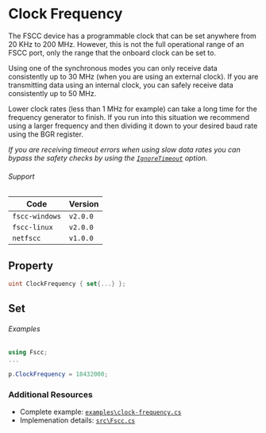 # Clock Frequency

The FSCC device has a programmable clock that can be set anywhere from
20 KHz to 200 MHz. However, this is not the full operational range of an
FSCC port, only the range that the onboard clock can be set to.

Using one of the synchronous modes you can only receive data consistently
up to 30 MHz (when you are using an external clock). If you are transmitting
data using an internal clock, you can safely receive data consistently up to 50 MHz.

Lower clock rates (less than 1 MHz for example) can take a long time for 
the frequency generator to finish. If you run into this situation we 
recommend using a larger frequency and then dividing it down to your 
desired baud rate using the BGR register.

_If you are receiving timeout errors when using slow data rates you can bypass
the safety checks by using the 
[`IgnoreTimeout`](https://github.com/commtech/netfscc/blob/master/docs/ignore-timeout.md)
option._

###### Support
| Code           | Version
| -------------- | --------
| `fscc-windows` | `v2.0.0` 
| `fscc-linux`   | `v2.0.0` 
| `netfscc`      | `v1.0.0`


## Property
```c#
uint ClockFrequency { set{...} };
```

## Set
###### Examples
```c#
using Fscc;
...

p.ClockFrequency = 18432000;
```


### Additional Resources
- Complete example: [`examples\clock-frequency.cs`](https://github.com/commtech/netfscc/blob/master/examples/clock-frequency.cs)
- Implemenation details: [`src\Fscc.cs`](https://github.com/commtech/netfscc/blob/master/src/Fscc.cs)
